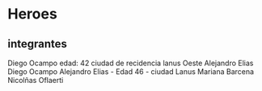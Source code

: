 # Heroes
## integrantes
Diego Ocampo edad: 42 ciudad de recidencia lanus Oeste
Alejandro Elias
Diego Ocampo
Alejandro Elias - Edad 46 - ciudad Lanus
Mariana Barcena
Nicolñas Oflaerti

